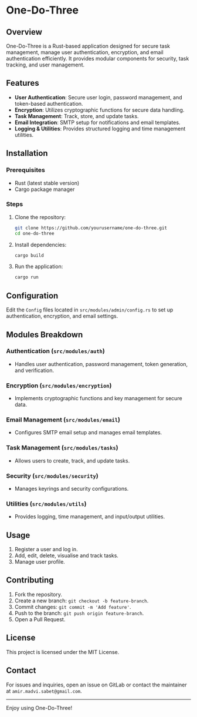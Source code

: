 # One-Do-Three

## Overview
One-Do-Three is a Rust-based application designed for secure task management, manage user authentication, encryption, and email authentication efficiently. It provides modular components for security, task tracking, and user management.

## Features
- **User Authentication**: Secure user login, password management, and token-based authentication.
- **Encryption**: Utilizes cryptographic functions for secure data handling.
- **Task Management**: Track, store, and update tasks.
- **Email Integration**: SMTP setup for notifications and email templates.
- **Logging & Utilities**: Provides structured logging and time management utilities.

## Installation
### Prerequisites
- Rust (latest stable version)
- Cargo package manager

### Steps
1. Clone the repository:
   ```sh
   git clone https://github.com/yourusername/one-do-three.git
   cd one-do-three
   ```
2. Install dependencies:
   ```sh
   cargo build
   ```
3. Run the application:
   ```sh
   cargo run
   ```

## Configuration
Edit the `Config` files located in `src/modules/admin/config.rs` to set up authentication, encryption, and email settings.

## Modules Breakdown
### Authentication (`src/modules/auth`)
- Handles user authentication, password management, token generation, and verification.

### Encryption (`src/modules/encryption`)
- Implements cryptographic functions and key management for secure data.

### Email Management (`src/modules/email`)
- Configures SMTP email setup and manages email templates.

### Task Management (`src/modules/tasks`)
- Allows users to create, track, and update tasks.

### Security (`src/modules/security`)
- Manages keyrings and security configurations.

### Utilities (`src/modules/utils`)
- Provides logging, time management, and input/output utilities.

## Usage
1. Register a user and log in.
2. Add, edit, delete, visualise and track tasks.
3. Manage user profile.

## Contributing
1. Fork the repository.
2. Create a new branch: `git checkout -b feature-branch`.
3. Commit changes: `git commit -m 'Add feature'`.
4. Push to the branch: `git push origin feature-branch`.
5. Open a Pull Request.

## License
This project is licensed under the MIT License.

## Contact
For issues and inquiries, open an issue on GitLab or contact the maintainer at `amir.madvi.sabet@gmail.com`.

---
Enjoy using One-Do-Three!

